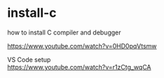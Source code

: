 # install-c
how to install C compiler and debugger  

https://www.youtube.com/watch?v=0HD0pqVtsmw  

VS Code setup  
https://www.youtube.com/watch?v=r1zCtg_wqCA  
